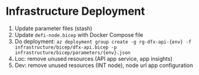 # Infrastructure Deployment
1. Update parameter files (stash)
1. Update `defi-node.bicep` with Docker Compose file
1. Do deployment: `az deployment group create -g rg-dfx-api-{env} -f infrastructure/bicep/dfx-api.bicep -p infrastructure/bicep/parameters/{env}.json`
1. Loc: remove unused resources (API app service, app insights)
1. Dev: remove unused resources (INT node), node url app configuration